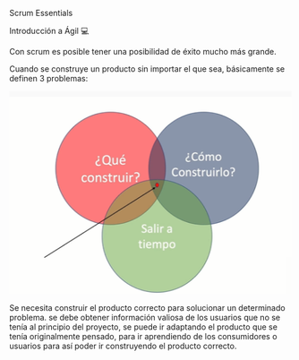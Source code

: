 Scrum Essentials

Introducción a Ágil 💻

Con scrum es posible tener una posibilidad de éxito mucho más grande.

Cuando se construye un producto sin importar el que sea, básicamente se definen 3 problemas:

![scrum](https://github.com/21atalia/core-code-from-scratch-readme/blob/main/images/Capturascrum.PNG)


Se necesita construir el producto correcto para solucionar un determinado problema. se debe obtener información valiosa de los usuarios que no se tenía al principio del proyecto, se puede ir adaptando el producto que se tenía originalmente pensado, para ir aprendiendo de los consumidores o usuarios para así poder ir construyendo el producto correcto. 





